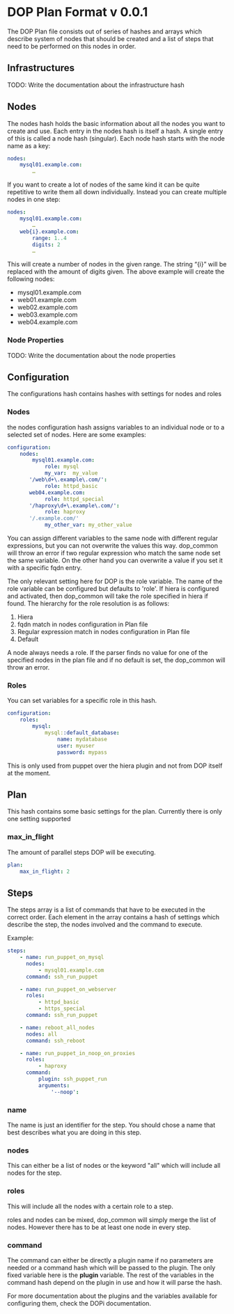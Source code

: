 # DOP Plan Format v 0.0.1

The DOP Plan file consists out of series of hashes and arrays which describe system of nodes that should be created and a list of steps that need to be performed on this nodes in order.

## Infrastructures

TODO: Write the documentation about the infrastructure hash

## Nodes

The nodes hash holds the basic information about all the nodes you want to create and use. Each entry in the nodes hash is itself a hash. A single entry of this is called a node hash (singular). Each node hash starts with the node name as a key:

```yaml
nodes:
    mysql01.example.com:
        …
```

If you want to create a lot of nodes of the same kind it can be quite repetitive to write them all down individually. Instead you can create multiple nodes in one step:

```yaml
nodes:
    mysql01.example.com:
        …
    web{i}.example.com:
        range: 1..4
        digits: 2
        …
```

This will create a number of nodes in the given range. The string “{i}” will be replaced with the amount of digits given. The above example will create the following nodes:

- mysql01.example.com
- web01.example.com
- web02.example.com
- web03.example.com
- web04.example.com

### Node Properties

TODO: Write the documentation about the node properties

## Configuration

The configurations hash contains hashes with settings for nodes and roles

### Nodes

the nodes configuration hash assigns variables to an individual node or to a selected set of nodes. Here are some examples:

```yaml
configuration:
    nodes:
        mysql01.example.com:
            role: mysql
            my_var:  my_value
       '/web\d+\.example\.com/':
            role: httpd_basic
       web04.example.com:
            role: httpd_special
       '/haproxy\d+\.example\.com/':
            role: haproxy
       '/.example.com/'
            my_other_var: my_other_value
```

You can assign different variables to the same node with different regular expressions, but you can not overwrite the values this way. dop_common will throw an error if two regular expression who match the same node set the same variable. On the other hand you can overwrite a value if you set it with a specific fqdn entry.

The only relevant setting here for DOP is the role variable. The name of the role variable can be configured but defaults to 'role'. If hiera is configured and activated, then dop_common will take the role specified in hiera if found. The hierarchy for the role resolution is as follows:

1. Hiera
2. fqdn match in nodes configuration in Plan file
3. Regular expression match in nodes configuration in Plan file
4. Default

A node always needs a role. If the parser finds no value for one of the specified nodes in the plan file and if no default is set, the dop_common will throw an error.

### Roles

You can set variables for a specific role in this hash.

```yaml
configuration:
    roles:
        mysql:
            mysql::default_database:
                name: mydatabase
                user: myuser
                password: mypass
```

This is only used from puppet over the hiera plugin and not from DOP itself at the moment.

## Plan

This hash contains some basic settings for the plan. Currently there is only one setting supported

### max_in_flight
The amount of parallel steps DOP will be executing.

```yaml
plan:
    max_in_flight: 2
```

## Steps

The steps array is a list of commands that have to be executed in the correct order. Each element in the array contains a hash of settings which describe the step, the nodes involved and the command to execute.

Example:
```yaml
steps:
    - name: run_puppet_on_mysql
      nodes:
          - mysql01.example.com
      command: ssh_run_puppet

    - name: run_puppet_on_webserver
      roles:
          - httpd_basic
          - https_special
      command: ssh_run_puppet

    - name: reboot_all_nodes
      nodes: all
      command: ssh_reboot

    - name: run_puppet_in_noop_on_proxies
      roles:
          - haproxy
      command:
          plugin: ssh_puppet_run
          arguments:
              '--noop':
```

### name

The name is just an identifier for the step. You should chose a name that best describes what you are doing in this step.

### nodes

This can either be a list of nodes or the keyword "all" which will include all nodes for the step.

### roles

This will include all the nodes with a certain role to a step.

roles and nodes can be mixed, dop_common will simply merge the list of nodes. However there has to be at least one node in every step.

### command

The command can either be directly a plugin name if no parameters are needed or a command hash which will be passed to the plugin. The only fixed variable here is the **plugin** variable. The rest of the variables in the command hash depend on the plugin in use and how it will parse the hash.

For more documentation about the plugins and the variables available for configuring them, check the DOPi documentation.

